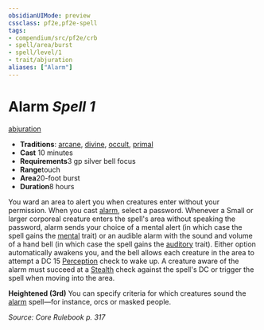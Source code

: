 ```yaml
---
obsidianUIMode: preview
cssclass: pf2e,pf2e-spell
tags:
- compendium/src/pf2e/crb
- spell/area/burst
- spell/level/1
- trait/abjuration
aliases: ["Alarm"]
---
```

# Alarm *Spell 1*   
[abjuration](../../rules/traits/abjuration.md)  

- **Traditions**: [arcane](../../rules/traits/arcane.md), [divine](../../rules/traits/divine.md), [occult](../../rules/traits/occult.md), [primal](../../rules/traits/primal.md)
- **Cast** 10 minutes 
- **Requirements**3 gp silver bell focus
- **Range**touch
- **Area**20-foot burst
- **Duration**8 hours

You ward an area to alert you when creatures enter without your permission. When you cast [alarm](), select a password. Whenever a Small or larger corporeal creature enters the spell's area without speaking the password, alarm sends your choice of a mental alert (in which case the spell gains the [mental](../../rules/traits/mental.md) trait) or an audible alarm with the sound and volume of a hand bell (in which case the spell gains the [auditory](../../rules/traits/auditory.md) trait). Either option automatically awakens you, and the bell allows each creature in the area to attempt a DC 15 [Perception](../skills.md#Perception) check to wake up. A creature aware of the alarm must succeed at a [Stealth](../skills.md#Stealth) check against the spell's DC or trigger the spell when moving into the area.

**Heightened (3rd)** You can specify criteria for which creatures sound the [alarm]() spell—for instance, orcs or masked people.

*Source: Core Rulebook p. 317*
